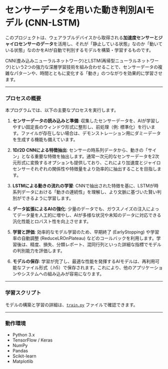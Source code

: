 # センサーデータを用いた動き判別AIモデル (CNN-LSTM)

このプロジェクトは、ウェアラブルデバイスから取得される**加速度センサーとジャイロセンサーのデータ**を活用し、それが「静止している状態」なのか「動いている状態」なのかをAIが自動で判別するモデルを構築・学習するものです。

CNN(畳み込みニューラルネットワーク)とLSTM(再帰型ニューラルネットワーク)という2つの強力な深層学習技術を組み合わせることで、センサーデータの複雑なパターンや、時間とともに変化する「動き」のつながりを効果的に学習させます。

---

### プロセスの概要

本プログラムでは、以下の主要なプロセスを実行します。

1.  **センサーデータの読み込みと準備**:
    収集したセンサーデータを、AIが学習しやすい固定長のウィンドウ形式に整形し、前処理（例: 標準化）を行います。ファイルが存在しない場合は、デモンストレーション用にダミーデータを生成する機能も備えています。

2.  **1D/2D CNNによる特徴抽出**:
    センサーの時系列データから、動きの「サイン」となる重要な特徴を抽出します。通常一次元的なセンサーデータを2次元形式に変換するオプションも提供しており、これにより加速度とジャイロセンサーそれぞれの関係性や特徴量をより効率的に抽出することを目指します。

3.  **LSTMによる動きの流れの学習**:
    CNNで抽出された特徴を基に、LSTMが時系列データにおける「動きの連続性」を理解し、より文脈に基づいた賢い判別ができるように学習します。

4.  **データ拡張によるAIの強化**:
    少量のデータでも、ガウスノイズの注入によってデータ量を人工的に増やし、AIが多様な状況や未知のデータに対応できる汎化性能とロバスト性を向上させます。

5.  **学習と評価**:
    効率的なモデル学習のため、早期終了 (EarlyStopping) や学習率の自動調整 (ReduceLROnPlateau) などのコールバックを利用します。学習後は、精度、損失、分類レポート、混同行列といった詳細な指標でモデルの判別能力を評価します。

6.  **モデルの保存**:
    学習が完了し、最適な性能を発揮するAIモデルは、再利用可能なファイル形式（.h5）で保存されます。これにより、他のアプリケーションやシステムへの組み込みが容易になります。

---

### 学習スクリプト

モデルの構築と学習の詳細は、[`train.py`](train.py) ファイルで確認できます。

---

### 動作環境

* Python 3.x
* TensorFlow / Keras
* NumPy
* Pandas
* Scikit-learn
* Matplotlib
